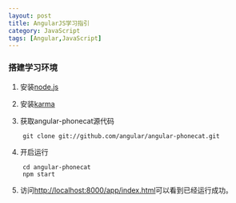 ```yaml
---
layout: post
title: AngularJS学习指引
category: JavaScript
tags: [Angular,JavaScript]
---
```


### 搭建学习环境

1. 安装[node.js](http://nodejs.org/)

2. 安装[karma](http://karma-runner.github.io/0.12/index.html) 

3. 获取angular-phonecat源代码

```
    git clone git://github.com/angular/angular-phonecat.git
```

4. 开启运行 

```
    cd angular-phonecat
    npm start
```

5. 访问[http://localhost:8000/app/index.html](http://localhost:8000/app/index.html)可以看到已经运行成功。
